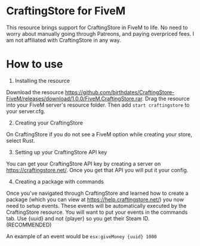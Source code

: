 # CraftingStore for FiveM
This resource brings support for CraftingStore in FiveM to life. No need to worry about manually going through Patreons, and paying overpriced fees. I am not affiliated with CraftingStore in any way.

# How to use


1. Installing the resource

Download the resource https://github.com/birthdates/CraftingStore-FiveM/releases/download/1.0.0/FiveM.CraftingStore.rar.
Drag the resource into your FiveM server's resource folder.
Then add `start craftingstore` to your server.cfg.

2. Creating your CraftingStore

On CraftingStore if you do not see a FiveM option while creating your store, select Rust.

3. Setting up your CraftingStore API key

You can get your CraftingStore API key by creating a server on https://craftingstore.net/. Once you get that API you will put it your config.

4. Creating a package with commands

Once you've navigated through CraftingStore and learned how to create a package (which you can view at https://help.craftingstore.net/) you now need to setup events. These events will be automatically executed by the CraftingStore resource. You will want to put your events in the commands tab. Use {uuid} and not {player} so you get their Steam ID. (RECOMMENDED)

An example of an event would be `esx:giveMoney {uuid} 1000`
